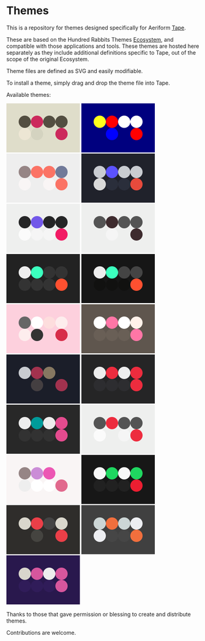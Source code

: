 # Themes

This is a repository for themes designed specifically for Aeriform [Tape](https://aeriform.itch.io/Tape).

These are based on the Hundred Rabbits Themes [Ecosystem](https://github.com/hundredrabbits), and compatible with those applications and tools. These themes are hosted here separately as they include additional definitions specific to Tape, out of the scope of the original Ecosystem.

Theme files are defined as SVG and easily modifiable.

To install a theme, simply drag and drop the theme file into Tape.

Available themes:

![2b](themes/2b.svg) ![cpc](themes/cpc.svg) ![folk](themes/folk.svg) ![frameio](themes/frameio.svg) ![inter](themes/inter.svg) ![k](themes/k.svg) ![maru](themes/maru.svg) ![merveilles](themes/merveilles.svg) ![openrndr](themes/openrndr.svg) ![pico8](themes/pico8.svg) ![psygnosia](themes/psygnosia.svg) ![ramma](themes/ramma.svg) ![resolve](themes/resolve.svg) ![snow](themes/snow.svg) ![soft](themes/soft.svg) ![spotify](themes/spotify.svg) ![tape_se](themes/tape_se.svg) ![toxik](themes/toxik.svg) ![veil](themes/veil.svg) 

Thanks to those that gave permission or blessing to create and distribute themes.

Contributions are welcome.
